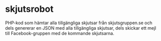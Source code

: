 skjutsrobot
===========

PHP-kod som hämtar alla tillgängliga skjutsar från skjutsgruppen.se och dels genererar en JSON med alla tillgängliga skjutsar, dels skickar ett mejl till Facebook-gruppen med de kommande skjutsarna.
